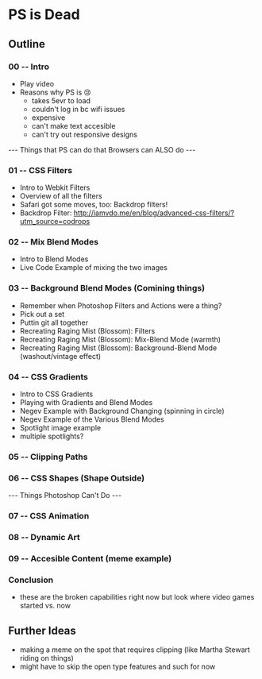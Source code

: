# PS is Dead

## Outline

### 00 -- Intro
  - Play video
  - Reasons why PS is 😢
    - takes 5evr to load
    - couldn't log in bc wifi issues
    - expensive
    - can't make text accesible
    - can't try out responsive designs

--- Things that PS can do that Browsers can ALSO do ---

### 01 -- CSS Filters
  - Intro to Webkit Filters
  - Overview of all the filters
  - Safari got some moves, too: Backdrop filters!
  - Backdrop Filter: http://iamvdo.me/en/blog/advanced-css-filters/?utm_source=codrops

### 02 -- Mix Blend Modes
  - Intro to Blend Modes
  - Live Code Example of mixing the two images

### 03 -- Background Blend Modes (Comining things)
  - Remember when Photoshop Filters and Actions were a thing?
  - Pick out a set
  - Puttin git all together
  - Recreating Raging Mist (Blossom): Filters
  - Recreating Raging Mist (Blossom): Mix-Blend Mode (warmth)
  - Recreating Raging Mist (Blossom): Background-Blend Mode (washout/vintage effect)

### 04 -- CSS Gradients
  - Intro to CSS Gradients
  - Playing with Gradients and Blend Modes
  - Negev Example with Background Changing (spinning in circle)
  - Negev Example of the Various Blend Modes
  - Spotlight image example
  - multiple spotlights?

### 05 -- Clipping Paths

### 06 -- CSS Shapes (Shape Outside)

--- Things Photoshop Can't Do ---

### 07 -- CSS Animation

### 08 -- Dynamic Art

### 09 -- Accesible Content (meme example)

### Conclusion

- these are the broken capabilities right now but look where video games started vs. now

## Further Ideas

- making a meme on the spot that requires clipping (like Martha Stewart riding on things)
- might have to skip the open type features and such for now
